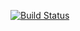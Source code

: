 [![Build Status](http://34.175.11.72:8080/buildStatus/icon?job=instavote%2Fworker-build)](http://34.175.11.72:8080/job/instavote/job/worker-build/) 
